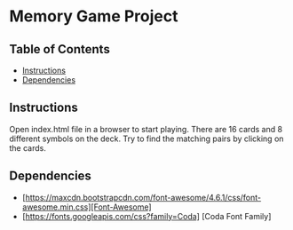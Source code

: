 # Memory Game Project

## Table of Contents
* [Instructions](#instructions)
* [Dependencies](#dependencies)

## Instructions
Open index.html file in a browser to start playing. There are 16 cards and 8 different symbols on the deck. Try to find the matching pairs by clicking on the cards.

## Dependencies
* [https://maxcdn.bootstrapcdn.com/font-awesome/4.6.1/css/font-awesome.min.css][Font-Awesome]
* [https://fonts.googleapis.com/css?family=Coda] [Coda Font Family]



